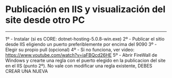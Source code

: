 # Publicación en IIS y visualización del site desde otro PC
**********************************************************

1º - Instalar (si es CORE: dotnet-hosting-5.0.8-win.exe)
2º - Publicar el sitio desde IIS eligiendo un puerto preferiblemente por encima del 9090
3º - Elegir su propio pull (opcional)
4º - Si no funciona, ver video: https://www.youtube.com/watch?v=iaFBQcd26HE
5º - Abrir FireWall de Windows y crearte una regla con el puerto elegido en la publicacion del site en el IIS (punto 2º). No vale con modificar una
     regla existente, DEBES CREAR UNA NUEVA

